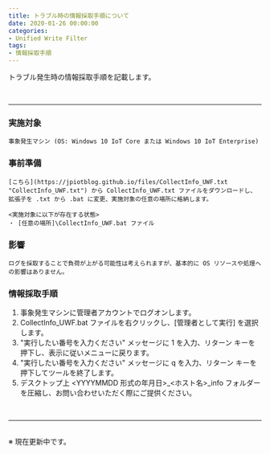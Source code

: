 ```yaml
---
title: トラブル時の情報採取手順について
date: 2020-01-26 00:00:00
categories:
- Unified Write Filter
tags:
- 情報採取手順
---
```


トラブル発生時の情報採取手順を記載します。
<!-- more -->
<br>

***
### 実施対象
    事象発生マシン (OS: Windows 10 IoT Core または Windows 10 IoT Enterprise)  

### 事前準備
    [こちら](https://jpiotblog.github.io/files/CollectInfo_UWF.txt "CollectInfo_UWF.txt") から CollectInfo_UWF.txt ファイルをダウンロードし、拡張子を .txt から .bat に変更、実施対象の任意の場所に格納します。  

    <実施対象に以下が存在する状態>  
    ・ [任意の場所]\CollectInfo_UWF.bat ファイル

### 影響
    ログを採取することで負荷が上がる可能性は考えられますが、基本的に OS リソースや処理への影響はありません。  

### 情報採取手順

1. 事象発生マシンに管理者アカウントでログオンします。
2. CollectInfo_UWF.bat ファイルを右クリックし、[管理者として実行] を選択します。
3. "実行したい番号を入力ください" メッセージに 1 を入力、リターン キーを押下し、表示に従いメニューに戻ります。
4. "実行したい番号を入力ください" メッセージに q を入力、リターン キーを押下してツールを終了します。
5. デスクトップ上 <YYYYMMDD 形式の年月日>_<ホスト名>_info フォルダーを圧縮し、お問い合わせいただく際にご提供ください。  
<br>

***
<br>
※ 現在更新中です。
